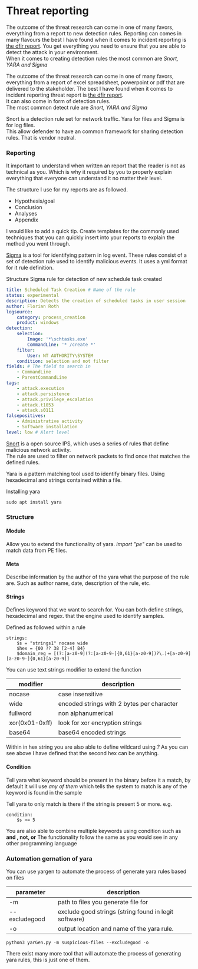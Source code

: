 # Threat reporting

The outcome of the threat research can come in one of many favors, everything from a report to new detection rules. Reporting can comes in many flavours the best I have found when it comes to incident reporting is [the dfir report](https://thedfirreport.com/). You get everything you need to ensure that you are able to detect the attack in your environment.\
When it comes to creating detection rules the most common are _Snort, YARA and Sigma_

The outcome of the threat research can come in one of many favors, everything from a report of excel spreadsheet, powerpoint or pdf that are delivered to the stakeholder. The best I have found when it comes to incident reporting threat report is [the dfir report](https://thedfirreport.com/).\
It can also come in form of detection rules.\
The most common detect rule are _Snort, YARA and Sigma_

Snort is a detection rule set for network traffic. Yara for files and Sigma is for log files.\
This allow defender to have an common framework for sharing detection rules. That is vendor neutral.

### Reporting

It important to understand when written an report that the reader is not as technical as you. Which is why it required by you to properly explain everything that everyone can understand it no matter their level.

The structure I use for my reports are as followed.

* Hypothesis/goal
* Conclusion
* Analyses
* Appendix

I would like to add a quick tip. Create templates for the commonly used techniques that you can quickly insert into your reports to explain the method you went through.



[Sigma](https://github.com/SigmaHQ/sigma) is a tool for identifying pattern in log event. These rules consist of a set of detection rule used to identify malicious events. It uses a yml format for it rule definition.

Structure Sigma rule for detection of new schedule task created

```yml
title: Scheduled Task Creation # Name of the rule 
status: experimental 
description: Detects the creation of scheduled tasks in user session
author: Florian Roth
logsource:
    category: process_creation
    product: windows
detection:
    selection:
        Image: '*\schtasks.exe' 
        CommandLine: '* /create *'
    filter: 
        User: NT AUTHORITY\SYSTEM
    condition: selection and not filter
fields: # The field to search in
    - CommandLine
    - ParentCommandLine
tags:
    - attack.execution
    - attack.persistence
    - attack.privilege_escalation
    - attack.t1053
    - attack.s0111
falsepositives:
    - Administrative activity
    - Software installation
level: low # Alert level
```

[Snort](https://www.snort.org/) is a open source IPS, which uses a series of rules that define malicious network activity.\
The rule are used to filter on network packets to find once that matches the defined rules.

Yara is a pattern matching tool used to identify binary files. Using hexadecimal and strings contained within a file.

Installing yara

```
sudo apt install yara
```

### Structure

#### Module

Allow you to extend the functionality of yara. _import "pe"_ can be used to match data from PE files.

#### Meta

Describe information by the author of the yara what the purpose of the rule are. Such as author name, date, description of the rule, etc.

#### Strings

Defines keyword that we want to search for. You can both define strings, hexadecimal and regex. that the engine used to identify samples.

Defined as followed within a rule

```
strings:
    $s = "strings1" nocase wide
    $hex = {00 ?? 38 [2-4] B4}
    $domain_reg = [(?:[a-z0-9](?:[a-z0-9-]{0,61}[a-z0-9])?\.)+[a-z0-9][a-z0-9-]{0,61}[a-z0-9]]
```

You can use text strings modifier to extend the function

| modifier       | description                                |
| -------------- | ------------------------------------------ |
| nocase         | case insensitive                           |
| wide           | encoded strings with 2 bytes per character |
| fullword       | non alphanumerical                         |
| xor(0x01-0xff) | look for xor encryption strings            |
| base64         | base64 encoded strings                     |

Within in hex string you are also able to define wildcard using _?_ As you can see above I have defined that the second hex can be anything.

#### Condition

Tell yara what keyword should be present in the binary before it a match, by default it will use _any of them_ which tells the system to match is any of the keyword is found in the sample

Tell yara to only match is there if the string is present 5 or more. e.g.

```
condition:
    $s >= 5
```

You are also able to combine multiple keywords using condition such as **and , not, or** The functionality follow the same as you would see in any other programming language

### Automation gernation of yara

You can use yargen to automate the process of generate yara rules based on files

| parameter     | description                                           |
| ------------- | ----------------------------------------------------- |
| -m            | path to files you generate file for                   |
| --excludegood | exclude good strings (string found in legit software) |
| -o            | output location and name of the yara rule.            |

```
python3 yarGen.py -m suspicious-files --excludegood -o
```

There exist many more tool that will automate the process of generating yara rules, this is just one of them.